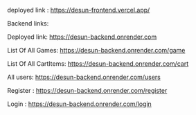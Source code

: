 deployed link :  https://desun-frontend.vercel.app/



Backend links:  

Deployed link: https://desun-backend.onrender.com

List Of All Games: https://desun-backend.onrender.com/game

List Of All CartItems: https://desun-backend.onrender.com/cart

All users: https://desun-backend.onrender.com/users

Register : https://desun-backend.onrender.com/register

Login : https://desun-backend.onrender.com/login

